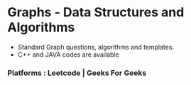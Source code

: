 # Graphs - Data Structures and Algorithms
- Standard Graph questions, algorithms and templates.
- C++ and JAVA codes are available

### Platforms : **Leetcode** | **Geeks For Geeks**
